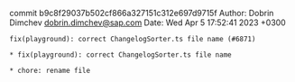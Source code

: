 commit b9c8f29037b502cf866a327151c312e697d9715f
Author: Dobrin Dimchev <dobrin.dimchev@sap.com>
Date:   Wed Apr 5 17:52:41 2023 +0300

    fix(playground): correct ChangelogSorter.ts file name (#6871)
    
    * fix(playground): correct ChangelogSorter.ts file name
    
    * chore: rename file

